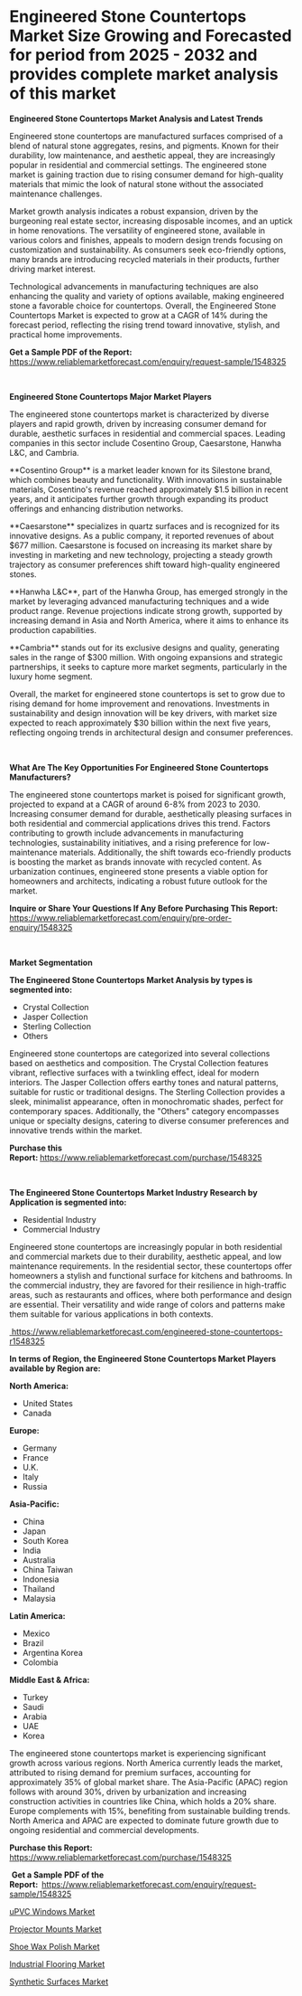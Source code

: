 <p><h1>Engineered Stone Countertops Market Size Growing and Forecasted for period from 2025 - 2032 and provides complete market analysis of this market</h1></p><p><strong>Engineered Stone Countertops Market Analysis and Latest Trends</strong></p>
<p><p>Engineered stone countertops are manufactured surfaces comprised of a blend of natural stone aggregates, resins, and pigments. Known for their durability, low maintenance, and aesthetic appeal, they are increasingly popular in residential and commercial settings. The engineered stone market is gaining traction due to rising consumer demand for high-quality materials that mimic the look of natural stone without the associated maintenance challenges.</p><p>Market growth analysis indicates a robust expansion, driven by the burgeoning real estate sector, increasing disposable incomes, and an uptick in home renovations. The versatility of engineered stone, available in various colors and finishes, appeals to modern design trends focusing on customization and sustainability. As consumers seek eco-friendly options, many brands are introducing recycled materials in their products, further driving market interest.</p><p>Technological advancements in manufacturing techniques are also enhancing the quality and variety of options available, making engineered stone a favorable choice for countertops. Overall, the Engineered Stone Countertops Market is expected to grow at a CAGR of 14% during the forecast period, reflecting the rising trend toward innovative, stylish, and practical home improvements.</p></p>
<p><strong>Get a Sample PDF of the Report:&nbsp;</strong> <a href="https://www.reliablemarketforecast.com/enquiry/request-sample/1548325?utm_campaign=1097&utm_medium=2&utm_source=Github&utm_content=ia&utm_term=01042025&utm_id=engineered-stone-countertops">https://www.reliablemarketforecast.com/enquiry/request-sample/1548325</a></p>
<p>&nbsp;</p>
<p><strong>Engineered Stone Countertops Major Market Players</strong></p>
<p><p>The engineered stone countertops market is characterized by diverse players and rapid growth, driven by increasing consumer demand for durable, aesthetic surfaces in residential and commercial spaces. Leading companies in this sector include Cosentino Group, Caesarstone, Hanwha L&C, and Cambria.</p><p>**Cosentino Group** is a market leader known for its Silestone brand, which combines beauty and functionality. With innovations in sustainable materials, Cosentino's revenue reached approximately $1.5 billion in recent years, and it anticipates further growth through expanding its product offerings and enhancing distribution networks.</p><p>**Caesarstone** specializes in quartz surfaces and is recognized for its innovative designs. As a public company, it reported revenues of about $677 million. Caesarstone is focused on increasing its market share by investing in marketing and new technology, projecting a steady growth trajectory as consumer preferences shift toward high-quality engineered stones.</p><p>**Hanwha L&C**, part of the Hanwha Group, has emerged strongly in the market by leveraging advanced manufacturing techniques and a wide product range. Revenue projections indicate strong growth, supported by increasing demand in Asia and North America, where it aims to enhance its production capabilities.</p><p>**Cambria** stands out for its exclusive designs and quality, generating sales in the range of $300 million. With ongoing expansions and strategic partnerships, it seeks to capture more market segments, particularly in the luxury home segment.</p><p>Overall, the market for engineered stone countertops is set to grow due to rising demand for home improvement and renovations. Investments in sustainability and design innovation will be key drivers, with market size expected to reach approximately $30 billion within the next five years, reflecting ongoing trends in architectural design and consumer preferences.</p></p>
<p>&nbsp;</p>
<p><strong>What Are The Key Opportunities For Engineered Stone Countertops Manufacturers?</strong></p>
<p><p>The engineered stone countertops market is poised for significant growth, projected to expand at a CAGR of around 6-8% from 2023 to 2030. Increasing consumer demand for durable, aesthetically pleasing surfaces in both residential and commercial applications drives this trend. Factors contributing to growth include advancements in manufacturing technologies, sustainability initiatives, and a rising preference for low-maintenance materials. Additionally, the shift towards eco-friendly products is boosting the market as brands innovate with recycled content. As urbanization continues, engineered stone presents a viable option for homeowners and architects, indicating a robust future outlook for the market.</p></p>
<p><strong>Inquire or Share Your Questions If Any Before Purchasing This Report:</strong> <a href="https://www.reliablemarketforecast.com/enquiry/pre-order-enquiry/1548325?utm_campaign=1097&utm_medium=2&utm_source=Github&utm_content=ia&utm_term=01042025&utm_id=engineered-stone-countertops">https://www.reliablemarketforecast.com/enquiry/pre-order-enquiry/1548325</a></p>
<p>&nbsp;</p>
<p><strong>Market Segmentation</strong></p>
<p><strong>The Engineered Stone Countertops Market Analysis by types is segmented into:</strong></p>
<p><ul><li>Crystal Collection</li><li>Jasper Collection</li><li>Sterling Collection</li><li>Others</li></ul></p>
<p><p>Engineered stone countertops are categorized into several collections based on aesthetics and composition. The Crystal Collection features vibrant, reflective surfaces with a twinkling effect, ideal for modern interiors. The Jasper Collection offers earthy tones and natural patterns, suitable for rustic or traditional designs. The Sterling Collection provides a sleek, minimalist appearance, often in monochromatic shades, perfect for contemporary spaces. Additionally, the "Others" category encompasses unique or specialty designs, catering to diverse consumer preferences and innovative trends within the market.</p></p>
<p><strong>Purchase this Report:&nbsp;</strong><a href="https://www.reliablemarketforecast.com/purchase/1548325?utm_campaign=1097&utm_medium=2&utm_source=Github&utm_content=ia&utm_term=01042025&utm_id=engineered-stone-countertops">https://www.reliablemarketforecast.com/purchase/1548325</a></p>
<p>&nbsp;</p>
<p><strong>The Engineered Stone Countertops Market Industry Research by Application is segmented into:</strong></p>
<p><ul><li>Residential Industry</li><li>Commercial Industry</li></ul></p>
<p><p>Engineered stone countertops are increasingly popular in both residential and commercial markets due to their durability, aesthetic appeal, and low maintenance requirements. In the residential sector, these countertops offer homeowners a stylish and functional surface for kitchens and bathrooms. In the commercial industry, they are favored for their resilience in high-traffic areas, such as restaurants and offices, where both performance and design are essential. Their versatility and wide range of colors and patterns make them suitable for various applications in both contexts.</p></p>
<p><a href="https://www.reliablemarketforecast.com/engineered-stone-countertops-r1548325?utm_campaign=1097&utm_medium=2&utm_source=Github&utm_content=ia&utm_term=01042025&utm_id=engineered-stone-countertops">&nbsp;https://www.reliablemarketforecast.com/engineered-stone-countertops-r1548325</a></p>
<p><strong>In terms of Region, the Engineered Stone Countertops Market Players available by Region are:</strong></p>
<p>
    <p> <strong> North America: </strong>
        <ul>
            <li>United States</li>
            <li>Canada</li>
        </ul>
        </p> 
    <p> <strong> Europe: </strong>
        <ul>
            <li>Germany</li>
            <li>France</li>
            <li>U.K.</li>
            <li>Italy</li>
            <li>Russia</li>
        </ul>
        </p> 
    <p> <strong> Asia-Pacific: </strong>
        <ul>
            <li>China</li>
            <li>Japan</li>
            <li>South Korea</li>
            <li>India</li>
            <li>Australia</li>
            <li>China Taiwan</li>
            <li>Indonesia</li>
            <li>Thailand</li>
            <li>Malaysia</li>
        </ul>
        </p> 
    <p> <strong> Latin America: </strong>
        <ul>
            <li>Mexico</li>
            <li>Brazil</li>
            <li>Argentina Korea</li>
            <li>Colombia</li>
        </ul>
        </p> 
    <p> <strong> Middle East & Africa: </strong>
        <ul>
            <li>Turkey</li>
            <li>Saudi</li>
            <li>Arabia</li>
            <li>UAE</li>
            <li>Korea</li>
        </ul>
    </p>
    </p>
<p><p>The engineered stone countertops market is experiencing significant growth across various regions. North America currently leads the market, attributed to rising demand for premium surfaces, accounting for approximately 35% of global market share. The Asia-Pacific (APAC) region follows with around 30%, driven by urbanization and increasing construction activities in countries like China, which holds a 20% share. Europe complements with 15%, benefiting from sustainable building trends. North America and APAC are expected to dominate future growth due to ongoing residential and commercial developments.</p></p>
<p><strong>Purchase this Report: </strong><a href="https://www.reliablemarketforecast.com/purchase/1548325?utm_campaign=1097&utm_medium=2&utm_source=Github&utm_content=ia&utm_term=01042025&utm_id=engineered-stone-countertops">https://www.reliablemarketforecast.com/purchase/1548325</a></p>
<p>&nbsp;<strong>Get a Sample PDF of the Report:&nbsp;&nbsp;</strong><a href="https://www.reliablemarketforecast.com/enquiry/request-sample/1548325?utm_campaign=1097&utm_medium=2&utm_source=Github&utm_content=ia&utm_term=01042025&utm_id=engineered-stone-countertops">https://www.reliablemarketforecast.com/enquiry/request-sample/1548325</a></p>
<p><strong></strong></p>
<p><p><a href="https://github.com/ridchycarlas/Market-Research-Report-List-1/blob/main/upvc-windows-market.md?utm_campaign=1097&utm_medium=2&utm_source=Github&utm_content=ia&utm_term=01042025&utm_id=engineered-stone-countertops">uPVC Windows Market</a></p><p><a href="https://github.com/danzopachllq/Market-Research-Report-List-1/blob/main/projector-mounts-market.md?utm_campaign=1097&utm_medium=2&utm_source=Github&utm_content=ia&utm_term=01042025&utm_id=engineered-stone-countertops">Projector Mounts Market</a></p><p><a href="https://github.com/hadshpinay/Market-Research-Report-List-1/blob/main/shoe-wax-polish-market.md?utm_campaign=1097&utm_medium=2&utm_source=Github&utm_content=ia&utm_term=01042025&utm_id=engineered-stone-countertops">Shoe Wax Polish Market</a></p><p><a href="https://github.com/fendtdjunawo/Market-Research-Report-List-1/blob/main/industrial-flooring-market.md?utm_campaign=1097&utm_medium=2&utm_source=Github&utm_content=ia&utm_term=01042025&utm_id=engineered-stone-countertops">Industrial Flooring Market</a></p><p><a href="https://github.com/catlowdarcys/Market-Research-Report-List-1/blob/main/synthetic-surfaces-market.md?utm_campaign=1097&utm_medium=2&utm_source=Github&utm_content=ia&utm_term=01042025&utm_id=engineered-stone-countertops">Synthetic Surfaces Market</a></p></p>